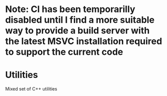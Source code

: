# Note: CI has been temporarilly disabled until I find a more suitable way to provide a build server with the latest MSVC installation required to support the current code

# Utilities
Mixed set of C++ utilities
